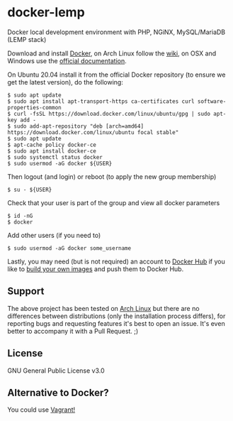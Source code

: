 # docker-lemp
Docker local development environment with PHP, NGiNX, MySQL/MariaDB (LEMP stack)

Download and install [Docker](https://www.docker.com), on Arch Linux follow the [wiki](https://wiki.archlinux.org/index.php/docker), on OSX and Windows use the [official documentation](https://docs.docker.com/get-started/).

On Ubuntu 20.04 install it from the official Docker repository (to ensure we get the latest version), do the following:
```
$ sudo apt update
$ sudo apt install apt-transport-https ca-certificates curl software-properties-common
$ curl -fsSL https://download.docker.com/linux/ubuntu/gpg | sudo apt-key add -
$ sudo add-apt-repository "deb [arch=amd64] https://download.docker.com/linux/ubuntu focal stable"
$ sudo apt update
$ apt-cache policy docker-ce
$ sudo apt install docker-ce
$ sudo systemctl status docker
$ sudo usermod -aG docker ${USER}
```
Then logout (and login) or reboot (to apply the new group membership)
```
$ su - ${USER}
```
Check that your user is part of the group and view all docker parameters
```
$ id -nG
$ docker
```
Add other users (if you need to)
```
$ sudo usermod -aG docker some_username
```

Lastly, you may need (but is not required) an account to [Docker Hub](https://hub.docker.com) if you like to [build your own images](https://docs.docker.com/get-started/part2/) and push them to Docker Hub.

## Support
The above project has been tested on [Arch Linux](https://www.archlinux.org/) but there are no differences between distributions (only the installation process differs), for reporting bugs and requesting features it's best to open an issue. It's even better to accompany it with a Pull Request. ;)

## License
GNU General Public License v3.0

## Alternative to Docker?
You could use [Vagrant!](https://github.com/ncklinux/vagrant-ubuntu64)
